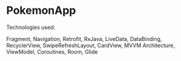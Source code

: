 # PokemonApp

Technologies used:

Fragment, Navigation, Retrofit, RxJava, LiveData, DataBinding, RecyclerView, SwipeRefreshLayout, CardView, MVVM Architecture, ViewModel, Coroutines, Room, Glide
